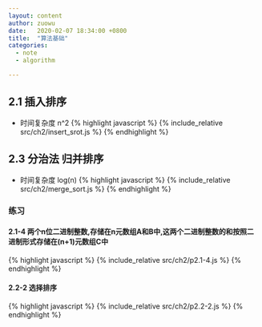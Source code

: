 ```yaml
---
layout: content
author: zuowu
date:   2020-02-07 18:34:00 +0800
title:  "算法基础"
categories: 
  - note
  - algorithm 

---
```


## 2.1 插入排序
   * 时间复杂度 n^2
{% highlight javascript %}
  {% include_relative src/ch2/insert_srot.js %}
{% endhighlight %}



## 2.3 分治法 归并排序
 * 时间复杂度 log(n)
{% highlight javascript %}
  {% include_relative src/ch2/merge_sort.js %}
{% endhighlight %}


### 练习
#### 2.1-4 两个n位二进制整数,存储在n元数组A和B中,这两个二进制整数的和按照二进制形式存储在(n+1)元数组C中

{% highlight javascript %}
  {% include_relative src/ch2/p2.1-4.js %}
{% endhighlight %}

#### 2.2-2 选择排序

{% highlight javascript %}
  {% include_relative src/ch2/p2.2-2.js %}
{% endhighlight %}




